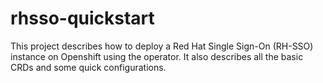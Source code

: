 # rhsso-quickstart
This project describes how to deploy a Red Hat Single Sign-On (RH-SSO) instance on Openshift using the operator. It also describes all the basic CRDs and some quick configurations.
